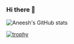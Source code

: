 ### Hi there 👋

<!--
**akozhinjalthodi-rpx/akozhinjalthodi-rpx** is a ✨ _special_ ✨ repository because its `README.md` (this file) appears on your GitHub profile.

Here are some ideas to get you started:

- 🔭 I’m currently working on ...
- 🌱 I’m currently learning ...
- 👯 I’m looking to collaborate on ...
- 🤔 I’m looking for help with ...
- 💬 Ask me about ...
- 📫 How to reach me: ...
- 😄 Pronouns: ...
- ⚡ Fun fact: ...
-->
![Aneesh's GitHub stats](https://github-readme-stats.vercel.app/api?username=akozhinjalthodi-rpx&count_private=true&show_icons=true&theme=radical)


[![trophy](https://github-profile-trophy.vercel.app/?username=akozhinjalthodi-rpx&show_icons=true)](https://github.com/akozhinjalthodi-rpx/akozhinjalthodi-rpx)
